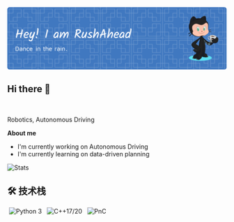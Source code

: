 <div align="center">
  <img src="./assets/github-header-image.png" alt="Banner" />
</div>

## Hi there 👋

<br />

Robotics, Autonomous Driving

**About me** 
- I'm currently working on Autonomous Driving
- I'm currently learning on data-driven planning



![Stats](https://github-readme-stats.vercel.app/api?username=rushahead&show_icons=true)

## 🛠 技术栈 
<p align="left">
  <!-- Python -->
  <img src="https://img.shields.io/badge/Python-3776AB?style=flat&logo=python&logoColor=white" hspace="4" title="Python 3"/>
  
  <!-- C++ -->
  <img src="https://img.shields.io/badge/C++-00599C?style=flat&logo=cplusplus&logoColor=white" hspace="4" title="C++17/20"/>
  
  <!-- 机器人算法 -->
  <img src="https://img.shields.io/badge/Robotics-FF6600?style=flat&logo=ros&logoColor=white" hspace="4" title="PnC"/>
</p>




<!--
**rushahead/rushahead** is a ✨ _special_ ✨ repository because its `README.md` (this file) appears on your GitHub profile.

Here are some ideas to get you started:

- 🔭 I’m currently working on ...
- 🌱 I’m currently learning ...
- 👯 I’m looking to collaborate on ...
- 🤔 I’m looking for help with ...
- 💬 Ask me about ...
- 📫 How to reach me: ...
- 😄 Pronouns: ...
- ⚡ Fun fact: ...
-->
